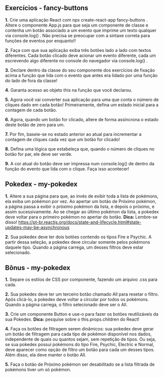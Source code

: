 ## Exercícios - fancy-buttons

**1.** Crie uma aplicação React com npx create-react-app fancy-buttons . Altere o componente App.js para que seja um componente de classe e contenha um botão associado a um evento que imprime um texto qualquer via console.log() . Não precisa se preocupar com a sintaxe correta para funções de eventos por enquanto!!

**2.** Faça com que sua aplicação exiba três botões lado a lado com textos diferentes. Cada botão clicado deve acionar um evento diferente, cada um escrevendo algo diferente no console do navegador via console.log() .

**3.** Declare dentro da classe do seu componente dos exercícios de fixação acima a função que lida com o evento que antes era lidado por uma função do lado de fora da classe!

**4.** Garanta acesso ao objeto this na função que você declarou.

**5.** Agora você vai converter sua aplicação para uma que conta o número de cliques dado em cada botão! Primeiramente, defina um estado inicial para a contagem de cada botão.

**6.** Agora, quando um botão for clicado, altere de forma assíncrona o estado deste botão de zero para um.

**7.** Por fim, baseie-se no estado anterior ao atual para incrementar a contagem de cliques cada vez que um botão for clicado!

**8.** Defina uma lógica que estabeleça que, quando o número de cliques no botão for par, ele deve ser verde.

**9.** A cor atual do botão deve ser impressa num console.log() de dentro da função do evento que lida com o clique. Faça isso acontecer!

## Pokedex - my-pokedex

**1.** Altere a sua página para que, ao invés de exibir toda a lista de pokémons, ela exiba um pokémon por vez. Ao apertar um botão de Próximo pokémon, a página passa a exibir o próximo pokémon da lista, e depois o próximo, e assim sucessivamente. Ao se chegar ao último pokémon da lista, a pokedex deve voltar para o primeiro pokémon no apertar do botão.
**Dica:** Lembre-se disso! https://pt-br.reactjs.org/docs/state-and-lifecycle.html#state-updates-may-be-asynchronous

**2.** Sua pokedex deve ter dois botões contendo os tipos Fire e Psychic. A partir dessa seleção, a pokedex deve circular somente pelos pokémons daquele tipo. Quando a página carrega, um desses filtros deve estar selecionado.

## Bônus - my-pokedex
**1.** Separe os estilos de CSS por componente, fazendo um arquivo .css para cada.

**2.** Sua pokedex deve ter um terceiro botão chamado All para resetar o filtro. Após clicá-lo, a pokedex deve voltar a circular por todos os pokémons. Quando a página carrega, o filtro selecionado deve ser o All.

**3.** Crie um componente Button e use-o para fazer os botões reutilizáveis da sua Pokedex.
**Dica:** pesquise sobre o this.props.children do React!

**4.** Faça os botões de filtragem serem dinâmicos: sua pokedex deve gerar um botão de filtragem para cada tipo de pokémon disponível nos dados, independente de quais ou quantos sejam, sem repetição de tipos. Ou seja, se sua pokedex possui pokémons do tipo Fire, Psychic, Electric e Normal, deve aparecer como opção de filtro um botão para cada um desses tipos. Além disso, ela deve manter o botão All.

**5.** Faça o botão de Próximo pokémon ser desabilitado se a lista filtrada de pokémons tiver um só pokémon.